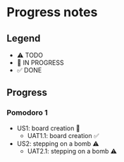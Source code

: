 # Progress notes

## Legend

- ⚠ TODO
- 🚧 IN PROGRESS
- ✅ DONE

## Progress

### Pomodoro 1

- US1: board creation 🚧
  - UAT1.1: board creation ✅
- US2: stepping on a bomb ⚠
  - UAT2.1: stepping on a bomb ⚠
